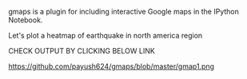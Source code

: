gmaps is a plugin for including interactive Google maps in the IPython Notebook.

Let's plot a heatmap of earthquake in north america region

CHECK OUTPUT BY CLICKING BELOW LINK


https://github.com/payush624/gmaps/blob/master/gmap1.png


